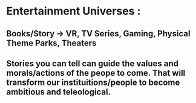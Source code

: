 # Entertainment Universes :

## Books/Story -> VR, TV Series, Gaming, Physical Theme Parks, Theaters
## Stories you can tell can guide the values and morals/actions of the peope to come. That will transform our instituitions/people to become ambitious and teleological.